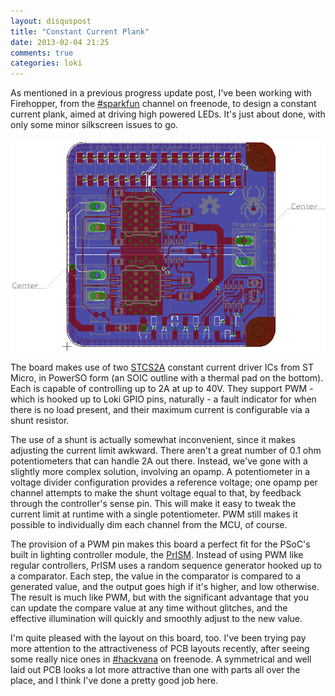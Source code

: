```yaml
---
layout: disquspost
title: "Constant Current Plank"
date: 2013-02-04 21:25
comments: true
categories: loki
---
```


As mentioned in a previous progress update post, I've been working with Firehopper, from the [#sparkfun](http://webchat.freenode.net/?channels=sparkfun) channel on freenode, to design a constant current plank, aimed at driving high powered LEDs. It's just about done, with only some minor silkscreen issues to go.

![](https://github.com/arachnidlabs/loki/blob/master/schematics/currentplank/currentplank-layout.png?raw=true)

The board makes use of two [STCS2A](http://www.st.com/internet/com/TECHNICAL_RESOURCES/TECHNICAL_LITERATURE/DATASHEET/CD00185795.pdf) constant current driver ICs from ST Micro, in PowerSO form (an SOIC outline with a thermal pad on the bottom). Each is capable of controlling up to 2A at up to 40V. They support PWM - which is hooked up to Loki GPIO pins, naturally - a fault indicator for when there is no load present, and their maximum current is configurable via a shunt resistor.

The use of a shunt is actually somewhat inconvenient, since it makes adjusting the current limit awkward. There aren't a great number of 0.1 ohm potentiometers that can handle 2A out there. Instead, we've gone with a slightly more complex solution, involving an opamp. A potentiometer in a voltage divider configuration provides a reference voltage; one opamp per channel attempts to make the shunt voltage equal to that, by feedback through the controller's sense pin. This will make it easy to tweak the current limit at runtime with a single potentiometer. PWM still makes it possible to individually dim each channel from the MCU, of course.

The provision of a PWM pin makes this board a perfect fit for the PSoC's built in lighting controller module, the [PrISM](http://www.cypress.com/?rID=48890). Instead of using PWM like regular controllers, PrISM uses a random sequence generator hooked up to a comparator. Each step, the value in the comparator is compared to a generated value, and the output goes high if it's higher, and low otherwise. The result is much like PWM, but with the significant advantage that you can update the compare value at any time without glitches, and the effective illumination will quickly and smoothly adjust to the new value.

I'm quite pleased with the layout on this board, too. I've been trying pay more attention to the attractiveness of PCB layouts recently, after seeing some really nice ones in [#hackvana](http://webchat.freenode.net/?channels=hackvana) on freenode. A symmetrical and well laid out PCB looks a lot more attractive than one with parts all over the place, and I think I've done a pretty good job here.